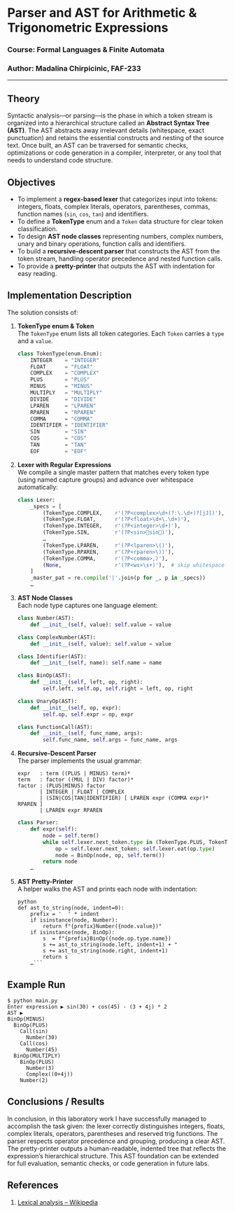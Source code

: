 # Parser and AST for Arithmetic & Trigonometric Expressions

### Course: Formal Languages & Finite Automata  
### Author: Madalina Chirpicinic, FAF-233

----

## Theory  
Syntactic analysis—or parsing—is the phase in which a token stream is organized into a hierarchical structure called an **Abstract Syntax Tree (AST)**. The AST abstracts away irrelevant details (whitespace, exact punctuation) and retains the essential constructs and nesting of the source text. Once built, an AST can be traversed for semantic checks, optimizations or code generation in a compiler, interpreter, or any tool that needs to understand code structure.

## Objectives

* To implement a **regex-based lexer** that categorizes input into tokens: integers, floats, complex literals, operators, parentheses, commas, function names (`sin`, `cos`, `tan`) and identifiers.  
* To define a **TokenType** enum and a `Token` data structure for clear token classification.  
* To design **AST node classes** representing numbers, complex numbers, unary and binary operations, function calls and identifiers.  
* To build a **recursive-descent parser** that constructs the AST from the token stream, handling operator precedence and nested function calls.  
* To provide a **pretty-printer** that outputs the AST with indentation for easy reading.

## Implementation Description

The solution consists of:

1. **TokenType enum & Token**  
   The `TokenType` enum lists all token categories. Each `Token` carries a `type` and a `value`.

   ```python
   class TokenType(enum.Enum):
       INTEGER    = "INTEGER"
       FLOAT      = "FLOAT"
       COMPLEX    = "COMPLEX"
       PLUS       = "PLUS"
       MINUS      = "MINUS"
       MULTIPLY   = "MULTIPLY"
       DIVIDE     = "DIVIDE"
       LPAREN     = "LPAREN"
       RPAREN     = "RPAREN"
       COMMA      = "COMMA"
       IDENTIFIER = "IDENTIFIER"
       SIN        = "SIN"
       COS        = "COS"
       TAN        = "TAN"
       EOF        = "EOF"
   ```

2. **Lexer with Regular Expressions**  
   We compile a single master pattern that matches every token type (using named capture groups) and advance over whitespace automatically:

   ```python
   class Lexer:
       _specs = [
           (TokenType.COMPLEX,    r'(?P<complex>\d+(?:\.\d+)?[jJ])'),
           (TokenType.FLOAT,      r'(?P<float>\d+\.\d+)'),
           (TokenType.INTEGER,    r'(?P<integer>\d+)'),
           (TokenType.SIN,        r'(?P<sin>sin)'),
           …  
           (TokenType.LPAREN,     r'(?P<lparen>\()'),
           (TokenType.RPAREN,     r'(?P<rparen>\))'),
           (TokenType.COMMA,      r'(?P<comma>,)'),
           (None,                 r'(?P<ws>\s+)'),  # skip whitespace
       ]
       _master_pat = re.compile('|'.join(p for _, p in _specs))
       …
   ```

3. **AST Node Classes**  
   Each node type captures one language element:

   ```python
   class Number(AST):
       def __init__(self, value): self.value = value

   class ComplexNumber(AST):
       def __init__(self, value): self.value = value

   class Identifier(AST):
       def __init__(self, name): self.name = name

   class BinOp(AST):
       def __init__(self, left, op, right):
           self.left, self.op, self.right = left, op, right

   class UnaryOp(AST):
       def __init__(self, op, expr):
           self.op, self.expr = op, expr

   class FunctionCall(AST):
       def __init__(self, func_name, args):
           self.func_name, self.args = func_name, args
   ```

4. **Recursive-Descent Parser**  
   The parser implements the usual grammar:

   ```
   expr   : term ((PLUS | MINUS) term)*
   term   : factor ((MUL | DIV) factor)*
   factor : (PLUS|MINUS) factor
          | INTEGER | FLOAT | COMPLEX
          | (SIN|COS|TAN|IDENTIFIER) [ LPAREN expr (COMMA expr)* RPAREN ]
          | LPAREN expr RPAREN
   ```

   ```python
   class Parser:
       def expr(self):
           node = self.term()
           while self.lexer.next_token.type in (TokenType.PLUS, TokenType.MINUS):
               op = self.lexer.next_token; self.lexer.eat(op.type)
               node = BinOp(node, op, self.term())
           return node
       …
   ```

5. **AST Pretty-Printer**  
   A helper walks the AST and prints each node with indentation:

   ```
   python
   def ast_to_string(node, indent=0):
       prefix = '  ' * indent
       if isinstance(node, Number):
           return f"{prefix}Number({node.value})"
       if isinstance(node, BinOp):
           s  = f"{prefix}BinOp({node.op.type.name})
           s += ast_to_string(node.left, indent+1) + "
           s += ast_to_string(node.right, indent+1)
           return s
       …```

## Example Run

```
$ python main.py
Enter expression ▶ sin(30) + cos(45) - (3 + 4j) * 2
AST ▶
BinOp(MINUS)
  BinOp(PLUS)
    Call(sin)
      Number(30)
    Call(cos)
      Number(45)
  BinOp(MULTIPLY)
    BinOp(PLUS)
      Number(3)
      Complex((0+4j))
    Number(2)
```


## Conclusions / Results

In conclusion, in this laboratory work I have successfully managed to accomplish the task given: the lexer correctly distinguishes integers, floats, complex literals, operators, parentheses and reserved trig functions. The parser respects operator precedence and grouping, producing a clear AST. The pretty-printer outputs a human-readable, indented tree that reflects the expression’s hierarchical structure. This AST foundation can be extended for full evaluation, semantic checks, or code generation in future labs.

## References

1. [Lexical analysis – Wikipedia](https://en.wikipedia.org/wiki/Lexical_analysis)  
